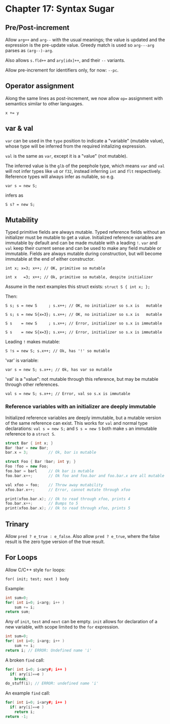 # Chapter 17: Syntax Sugar


## Pre/Post-increment

Allow `arg++` and `arg--` with the usual meanings; the value is updated and the
expression is the pre-update value.  Greedy match is used so `arg---arg` parses
as `(arg--)-arg`.

Also allows `s.fld++` and `ary[idx]++`, and their `--` variants.

Allow pre-increment for identifiers only, for now: `--pc`.


## Operator assignment

Along the same lines as post-increment, we now allow `op=` assignment
with semantics similar to other languages.

`x += y`


## var & val

`var` can be used in the `type` position to indicate a "variable" (mutable
value), whose type will be inferred from the required initalizing expression.

`val` is the same as `var`, except it is a "value" (not mutable).

The inferred value is the `glb` of the peephole type, which means `var` and
`val` will not infer types like `u8` or `f32`, instead inferring `int` and
`flt` respectively.  Reference types will always infer as nullable, so e.g. 

`var s = new S;` 

infers as

`S s? = new S;`


## Mutability

Typed primitive fields are always mutable.  Typed reference fields without an
initializer must be mutable to get a value.  Initialized reference variables
are immutable by default and can be made mutable with a leading `!`.  `var` and
`val` keep their current sense and can be used to make any field mutable or
immutable.  Fields are always mutable during construction, but will become
immutable at the end of either constructor.

`int x; x=3; x++; // OK, primitive so mutable`

`int x   =3; x++; // Ok, primitive so mutable, despite initializer`

Assume in the next examples this struct exists:
`struct S { int x; };`

Then:

`S s; s = new S     ; s.x++; // OK, no initializer so s.x is   mutable`

`S s; s = new S{x=3}; s.x++; // OK, no initializer so s.x is   mutable`

`S s    = new S     ; s.x++; // Error, initializer so s.x is immutable`

`S s    = new S{x=3}; s.x++; // Error, initializer so s.x is immutable`

Leading `!` makes mutable:

`S !s = new S; s.x++; // Ok, has '!' so mutable`

'var' is variable:

`var s = new S; s.x++; // Ok, has var so mutable`

'val' is a "value": not mutable through this reference, but may be mutable
through other references.

`val s = new S; s.x++; // Error, val so s.x is immutable`



### Reference variables with an initializer are deeply immutable

Initialized reference variables are deeply immutable, but a mutable version of the same
reference can exist.  This works for `val` and normal type declarations: `val s
= new S;` and `S s = new S` both make `s` an immutable reference to a `struct S`.

```cpp
struct Bar { int x; }
Bar !bar = new Bar;
bar.x = 3;         // Ok, bar is mutable

struct Foo { Bar !bar; int y; }
Foo !foo = new Foo;
foo.bar = barl     // Ok bar is mutable
foo.bar.x++;       // Ok foo and foo.bar and foo.bar.x are all mutable

val xfoo = foo;    // Throw away mutability
xfoo.bar.x++;      // Error, cannot mutate through xfoo

print(xfoo.bar.x); // Ok to read through xfoo, prints 4
foo.bar.x++;       // Bumps to 5
print(xfoo.bar.x); // Ok to read through xfoo, prints 5
```

## Trinary

Allow `pred ? e_true : e_false`.  Also allow `pred ? e_true`, where the false result
is the zero type version of the true result.


## For Loops

Allow C/C++ style `for` loops:

`for( init; test; next ) body`

Example:

```cpp
int sum=0;
for( int i=0; i<arg; i++ )
    sum += i;
return sum;
```

Any of `init`, `test` and `next` can be empty.  `init` allows for declaration
of a new variable, with scope limited to the `for` expression.

```cpp
int sum=0;
for( int i=0; i<arg; i++ )
    sum += i;
return i; // ERROR: Undefined name 'i'
```

A broken `find` call:
```cpp
for( int i=0; i<ary#; i++ )
  if( ary[i]==e )
    break;
do_stuff(i); // ERROR: undefined name 'i'
```

An example `find` call:
```cpp
for( int i=0; i<ary#; i++ )
  if( ary[i]==e )
    return i;
return -1;
```
